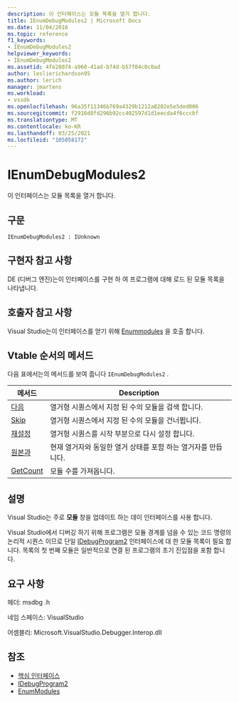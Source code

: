 ```yaml
---
description: 이 인터페이스는 모듈 목록을 열거 합니다.
title: IEnumDebugModules2 | Microsoft Docs
ms.date: 11/04/2016
ms.topic: reference
f1_keywords:
- IEnumDebugModules2
helpviewer_keywords:
- IEnumDebugModules2
ms.assetid: 4fe28074-a960-41ad-b74d-b57f04c0c0ad
author: leslierichardson95
ms.author: lerich
manager: jmartens
ms.workload:
- vssdk
ms.openlocfilehash: 96a35f11346b769a4329b1212a8202e5e5ded006
ms.sourcegitcommit: f2916d8fd296b92cc402597d1d1eecda4f6cccbf
ms.translationtype: MT
ms.contentlocale: ko-KR
ms.lasthandoff: 03/25/2021
ms.locfileid: "105058172"
---
```

# <a name="ienumdebugmodules2"></a>IEnumDebugModules2
이 인터페이스는 모듈 목록을 열거 합니다.

## <a name="syntax"></a>구문

```
IEnumDebugModules2 : IUnknown
```

## <a name="notes-for-implementers"></a>구현자 참고 사항
 DE (디버그 엔진)는이 인터페이스를 구현 하 여 프로그램에 대해 로드 된 모듈 목록을 나타냅니다.

## <a name="notes-for-callers"></a>호출자 참고 사항
 Visual Studio는이 인터페이스를 얻기 위해 [Enummodules](../../../extensibility/debugger/reference/idebugprogram2-enummodules.md) 을 호출 합니다.

## <a name="methods-in-vtable-order"></a>Vtable 순서의 메서드
 다음 표에서는의 메서드를 보여 줍니다 `IEnumDebugModules2` .

|메서드|Description|
|------------|-----------------|
|[다음](../../../extensibility/debugger/reference/ienumdebugmodules2-next.md)|열거형 시퀀스에서 지정 된 수의 모듈을 검색 합니다.|
|[Skip](../../../extensibility/debugger/reference/ienumdebugmodules2-skip.md)|열거형 시퀀스에서 지정 된 수의 모듈을 건너뜁니다.|
|[재설정](../../../extensibility/debugger/reference/ienumdebugmodules2-reset.md)|열거형 시퀀스를 시작 부분으로 다시 설정 합니다.|
|[원본과](../../../extensibility/debugger/reference/ienumdebugmodules2-clone.md)|현재 열거자와 동일한 열거 상태를 포함 하는 열거자를 만듭니다.|
|[GetCount](../../../extensibility/debugger/reference/ienumdebugmodules2-getcount.md)|모듈 수를 가져옵니다.|

## <a name="remarks"></a>설명
 Visual Studio는 주로 **모듈** 창을 업데이트 하는 데이 인터페이스를 사용 합니다.

 Visual Studio에서 디버깅 하기 위해 프로그램은 모듈 경계를 넘을 수 있는 코드 명령의 논리적 시퀀스 이므로 단일 [IDebugProgram2](../../../extensibility/debugger/reference/idebugprogram2.md) 인터페이스에 대 한 모듈 목록이 필요 합니다. 목록의 첫 번째 모듈은 일반적으로 연결 된 프로그램의 초기 진입점을 포함 합니다.

## <a name="requirements"></a>요구 사항
 헤더: msdbg .h

 네임 스페이스: VisualStudio

 어셈블리: Microsoft.VisualStudio.Debugger.Interop.dll

## <a name="see-also"></a>참조
- [핵심 인터페이스](../../../extensibility/debugger/reference/core-interfaces.md)
- [IDebugProgram2](../../../extensibility/debugger/reference/idebugprogram2.md)
- [EnumModules](../../../extensibility/debugger/reference/idebugprogram2-enummodules.md)
